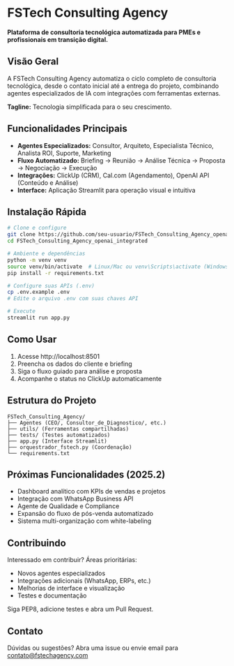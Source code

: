 # FSTech Consulting Agency

**Plataforma de consultoria tecnológica automatizada para PMEs e profissionais em transição digital.**

## Visão Geral

A FSTech Consulting Agency automatiza o ciclo completo de consultoria tecnológica, desde o contato inicial até a entrega do projeto, combinando agentes especializados de IA com integrações com ferramentas externas.

**Tagline:** Tecnologia simplificada para o seu crescimento.

## Funcionalidades Principais

- **Agentes Especializados:** Consultor, Arquiteto, Especialista Técnico, Analista ROI, Suporte, Marketing
- **Fluxo Automatizado:** Briefing → Reunião → Análise Técnica → Proposta → Negociação → Execução
- **Integrações:** ClickUp (CRM), Cal.com (Agendamento), OpenAI API (Conteúdo e Análise)
- **Interface:** Aplicação Streamlit para operação visual e intuitiva

## Instalação Rápida

```bash
# Clone e configure
git clone https://github.com/seu-usuario/FSTech_Consulting_Agency_openai_integrated.git
cd FSTech_Consulting_Agency_openai_integrated

# Ambiente e dependências
python -m venv venv
source venv/bin/activate  # Linux/Mac ou venv\Scripts\activate (Windows)
pip install -r requirements.txt

# Configure suas APIs (.env)
cp .env.example .env
# Edite o arquivo .env com suas chaves API

# Execute
streamlit run app.py
```

## Como Usar

1. Acesse http://localhost:8501
2. Preencha os dados do cliente e briefing
3. Siga o fluxo guiado para análise e proposta
4. Acompanhe o status no ClickUp automaticamente

## Estrutura do Projeto

```
FSTech_Consulting_Agency/
├── Agentes (CEO/, Consultor_de_Diagnostico/, etc.)
├── utils/ (Ferramentas compartilhadas)
├── tests/ (Testes automatizados)
├── app.py (Interface Streamlit)
├── orquestrador_fstech.py (Coordenação)
└── requirements.txt
```

## Próximas Funcionalidades (2025.2)

- Dashboard analítico com KPIs de vendas e projetos
- Integração com WhatsApp Business API
- Agente de Qualidade e Compliance
- Expansão do fluxo de pós-venda automatizado
- Sistema multi-organização com white-labeling

## Contribuindo

Interessado em contribuir? Áreas prioritárias:
- Novos agentes especializados
- Integrações adicionais (WhatsApp, ERPs, etc.)
- Melhorias de interface e visualização
- Testes e documentação

Siga PEP8, adicione testes e abra um Pull Request.

## Contato

Dúvidas ou sugestões? Abra uma issue ou envie email para contato@fstechagency.com
